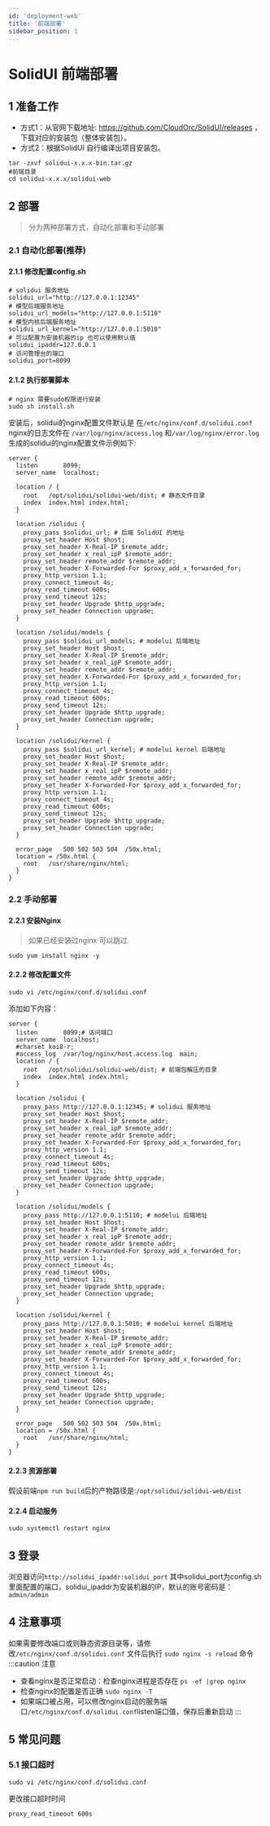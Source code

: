 ```yaml
---
id: 'deployment-web'
title: '前端部署'
sidebar_position: 1
---
```


# SolidUI 前端部署

## 1 准备工作

* 方式1：从官网下载地址: https://github.com/CloudOrc/SolidUI/releases ，下载对应的安装包（整体安装包）。
* 方式2：根据SolidUI 自行编译出项目安装包。

```
tar -zxvf solidui-x.x.x-bin.tar.gz
#前端目录
cd solidui-x.x.x/solidui-web
```



## 2 部署

> 分为两种部署方式，自动化部署和手动部署

### 2.1 自动化部署(推荐)

#### 2.1.1 修改配置config.sh
```shell script
# solidui 服务地址
solidui_url="http://127.0.0.1:12345"
# 模型后端服务地址
solidui_url_models="http://127.0.0.1:5110"
# 模型内核后端服务地址
solidui_url_kernel="http://127.0.0.1:5010"
# 可以配置为安装机器的ip 也可以使用默认值
solidui_ipaddr=127.0.0.1
# 访问管理台的端口
solidui_port=8099
```

#### 2.1.2 执行部署脚本

```shell script
# nginx 需要sudo权限进行安装
sudo sh install.sh
```
安装后，solidui的nginx配置文件默认是 在`/etc/nginx/conf.d/solidui.conf`
nginx的日志文件在 `/var/log/nginx/access.log` 和`/var/log/nginx/error.log`
生成的solidui的nginx配置文件示例如下:
```nginx
server {
  listen       8099;
  server_name  localhost;

  location / {
    root   /opt/solidui/solidui-web/dist; # 静态文件目录 
    index  index.html index.html;
  }

  location /solidui {
    proxy_pass $solidui_url; # 后端 SolidUI 的地址
    proxy_set_header Host $host;
    proxy_set_header X-Real-IP $remote_addr;
    proxy_set_header x_real_ipP $remote_addr;
    proxy_set_header remote_addr $remote_addr;
    proxy_set_header X-Forwarded-For $proxy_add_x_forwarded_for;
    proxy_http_version 1.1;
    proxy_connect_timeout 4s;
    proxy_read_timeout 600s;
    proxy_send_timeout 12s;
    proxy_set_header Upgrade $http_upgrade;
    proxy_set_header Connection upgrade;
  }

  location /solidui/models {
    proxy_pass $solidui_url_models; # modelui 后端地址
    proxy_set_header Host $host;
    proxy_set_header X-Real-IP $remote_addr;
    proxy_set_header x_real_ipP $remote_addr;
    proxy_set_header remote_addr $remote_addr;
    proxy_set_header X-Forwarded-For $proxy_add_x_forwarded_for;
    proxy_http_version 1.1;
    proxy_connect_timeout 4s;
    proxy_read_timeout 600s;
    proxy_send_timeout 12s;
    proxy_set_header Upgrade $http_upgrade;
    proxy_set_header Connection upgrade;
  }

  location /solidui/kernel {
    proxy_pass $solidui_url_kernel; # modelui kernel 后端地址
    proxy_set_header Host $host;
    proxy_set_header X-Real-IP $remote_addr;
    proxy_set_header x_real_ipP $remote_addr;
    proxy_set_header remote_addr $remote_addr;
    proxy_set_header X-Forwarded-For $proxy_add_x_forwarded_for;
    proxy_http_version 1.1;
    proxy_connect_timeout 4s;
    proxy_read_timeout 600s;
    proxy_send_timeout 12s;
    proxy_set_header Upgrade $http_upgrade;
    proxy_set_header Connection upgrade;
  }

  error_page   500 502 503 504  /50x.html;
  location = /50x.html {
    root   /usr/share/nginx/html;
  }
}
```

### 2.2 手动部署

#### 2.2.1 安装Nginx
> 如果已经安装过nginx 可以跳过

```shell script
sudo yum install nginx -y
```

#### 2.2.2 修改配置文件
```shell script
sudo vi /etc/nginx/conf.d/solidui.conf
```

添加如下内容：

```
server {
  listen       8099;# 访问端口
  server_name  localhost;
  #charset koi8-r;
  #access_log  /var/log/nginx/host.access.log  main;
  location / {
    root   /opt/solidui/solidui-web/dist; # 前端包解压的目录
    index  index.html index.html;
  }

  location /solidui {
    proxy_pass http://127.0.0.1:12345; # solidui 服务地址
    proxy_set_header Host $host;
    proxy_set_header X-Real-IP $remote_addr;
    proxy_set_header x_real_ipP $remote_addr;
    proxy_set_header remote_addr $remote_addr;
    proxy_set_header X-Forwarded-For $proxy_add_x_forwarded_for;
    proxy_http_version 1.1;
    proxy_connect_timeout 4s;
    proxy_read_timeout 600s;
    proxy_send_timeout 12s;
    proxy_set_header Upgrade $http_upgrade;
    proxy_set_header Connection upgrade;
  }

  location /solidui/models {
    proxy_pass http://127.0.0.1:5110; # modelui 后端地址
    proxy_set_header Host $host;
    proxy_set_header X-Real-IP $remote_addr;
    proxy_set_header x_real_ipP $remote_addr;
    proxy_set_header remote_addr $remote_addr;
    proxy_set_header X-Forwarded-For $proxy_add_x_forwarded_for;
    proxy_http_version 1.1;
    proxy_connect_timeout 4s;
    proxy_read_timeout 600s;
    proxy_send_timeout 12s;
    proxy_set_header Upgrade $http_upgrade;
    proxy_set_header Connection upgrade;
  }

  location /solidui/kernel {
    proxy_pass http://127.0.0.1:5010; # modelui kernel 后端地址
    proxy_set_header Host $host;
    proxy_set_header X-Real-IP $remote_addr;
    proxy_set_header x_real_ipP $remote_addr;
    proxy_set_header remote_addr $remote_addr;
    proxy_set_header X-Forwarded-For $proxy_add_x_forwarded_for;
    proxy_http_version 1.1;
    proxy_connect_timeout 4s;
    proxy_read_timeout 600s;
    proxy_send_timeout 12s;
    proxy_set_header Upgrade $http_upgrade;
    proxy_set_header Connection upgrade;
  }
 
  error_page   500 502 503 504  /50x.html;
  location = /50x.html {
    root   /usr/share/nginx/html;
  }
}
```

#### 2.2.3 资源部署 

假设前端`npm run build`后的产物路径是:`/opt/solidui/solidui-web/dist`

#### 2.2.4  启动服务

```
sudo systemctl restart nginx
```

## 3 登录

浏览器访问`http://solidui_ipaddr:solidui_port` 其中solidui_port为config.sh里面配置的端口，solidui_ipaddr为安装机器的IP，默认的账号密码是：`admin/admin`

## 4 注意事项 

如果需要修改端口或则静态资源目录等，请修改`/etc/nginx/conf.d/solidui.conf` 文件后执行 `sudo nginx -s reload` 命令
:::caution 注意
- 查看nginx是否正常启动：检查nginx进程是否存在 `ps -ef |grep nginx` 
- 检查nginx的配置是否正确 `sudo nginx -T ` 
- 如果端口被占用，可以修改nginx启动的服务端口`/etc/nginx/conf.d/solidui.conf`listen端口值，保存后重新启动
:::

## 5 常见问题
### 5.1 接口超时

```
sudo vi /etc/nginx/conf.d/solidui.conf
```
更改接口超时时间

```
proxy_read_timeout 600s
```
